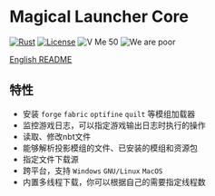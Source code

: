 # Magical Launcher Core

[![Rust](https://github.com/Broken-Deer/magical-launcher-core/actions/workflows/rust.yml/badge.svg)](https://github.com/Broken-Deer/magical-launcher-core/actions/workflows/rust.yml)
[![License](https://img.shields.io/github/license/Rene8028/carpet-iee-addition.svg)](https://www.gnu.org/licenses/quick-guide-gplv3.html)
![V Me 50](https://img.shields.io/badge/V%20Me-50-red)
![We are poor](https://img.shields.io/badge/WE%20ARE-POOR-yellow)

[English README](./README.md)

## 特性

- 安装 `forge` `fabric` `optifine` `quilt` 等模组加载器
- 监控游戏日志，可以指定游戏输出日志时执行的操作
- 读取、修改nbt文件
- 能够解析投影模组的文件、已安装的模组和资源包
- 指定文件下载源
- 跨平台，支持 `Windows` `GNU/Linux` `MacOS`
- 内置多线程下载，你可以根据自己的需要指定线程数
